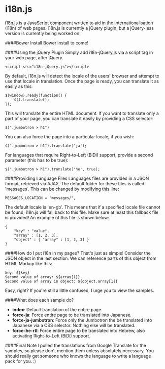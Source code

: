 i18n.js
=======
i18n.js is a JavaScript component written to aid in the internationalisation (i18n) of web pages. i18n.js is currently a jQuery plugin; but a jQuery-less version is currently being worked on. 

####Bower Install
Bower install to come!

####Using the jQuery Plugin
Simply add i18n-jQuery.js via a script tag in your web page, after jQuery.
```
<script src="i18n-jQuery.js"></script>
```
By default, i18n.js will detect the locale of the users' browser and attempt to use that locale in translation.
Once the page is ready, you can translate it as easily as this:
```
$(window).ready(function() {
	$().translate();
});
```

This will translate the entire HTML document. If you want to translate only a part of your page, you can translate it easily by providing a CSS selector:
```
$(".jumbotron > h1")
```

You can also force the page into a particular locale, if you wish:
```
$(".jumbotron > h1").translate('ja');	
```

For languages that require Right-to-Left (BiDi) support, provide a second parameter (this has to be true):
```
$(".jumbotron > h1").translate('he', true);	
```

####Providing Language Files
Languages files are provided in a JSON format, retrieved via AJAX. The default folder for these files is called 'messages'. This can be changed by modifying this line:
```
MESSAGES_LOCATION = "messages/",
```

The default locale is 'en-gb'. This means that if a specified locale file cannot be found, i18n.js will fall back to this file. Make sure at least this fallback file is provided! An example of this file is shown below:
```
{
	"key" : "value",
	"array" : [1, 2, 3],
	"object" : { "array" : [1, 2, 3] }
}
```

####How do I put i18n in my pages?
That's just as simple! Consider the JSON object in the last section. We can reference parts of this object from HTML Markup like this:
```
key: ${key}
Second value of array: ${array[1]}
Second value of array in object: ${object.array[1]}
```

Easy, right? If you're still a little confused, I urge you to view the samples.


####What does each sample do?
* __index__: Default translation of the entire page.
* __force-ja__: Force entire page to be translated into Japanese.
* __force-ja-jumbotron__: Force only the Jumbotron the be translated into Japanese via a CSS selector. Nothing else will be translated.
* __force-he-rtl__: Force entire page to be translated into Hebrew, also activating Right-to-Left (BiDi) support. 

####Final Note
I pulled the translations from Google Translate for the samples, so please don't mention them unless absolutely necessary. You should really get someone who knows the language to write a language pack for you. :)
